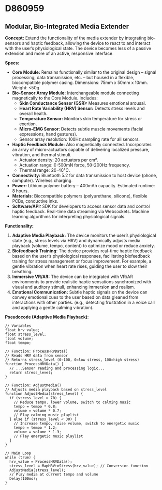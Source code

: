 # D860959

## Modular, Bio-Integrated Media Extender

**Concept:** Extend the functionality of the media extender by integrating bio-sensors and haptic feedback, allowing the device to react to and interact with the user’s physiological state. The device becomes less of a passive extension and more of an active, responsive interface.

**Specs:**

*   **Core Module:** Remains functionally similar to the original design – signal processing, data transmission, etc. – but housed in a flexible, biocompatible polymer casing. Dimensions: 75mm x 50mm x 10mm. Weight: <50g.
*   **Bio-Sensor Array Module:**  Interchangeable module connecting magnetically to the Core Module. Includes:
    *   **Skin Conductance Sensor (GSR):** Measures emotional arousal.
    *   **Heart Rate Variability (HRV) Sensor:** Detects stress levels and overall health.
    *   **Temperature Sensor:** Monitors skin temperature for stress or exertion.
    *   **Micro-EMG Sensor:**  Detects subtle muscle movements (facial expressions, hand gestures).
    *   Sensor array resolution: 100Hz sampling rate for all sensors.
*   **Haptic Feedback Module:**  Also magnetically connected. Incorporates an array of micro-actuators capable of delivering localized pressure, vibration, and thermal stimuli.
    *   Actuator density: 20 actuators per cm².
    *   Actuation range: 0-500mN force, 50-200Hz frequency.
    *   Thermal range: 20-40°C.
*   **Connectivity:** Bluetooth 5.2 for data transmission to host device (phone, computer).  Wireless charging.
*   **Power:** Lithium polymer battery – 400mAh capacity. Estimated runtime: 8 hours.
*   **Materials:** Biocompatible polymers (polyurethane, silicone), flexible PCBs, conductive inks.
*   **Software/API:**  SDK for developers to access sensor data and control haptic feedback. Real-time data streaming via Websockets. Machine learning algorithms for interpreting physiological signals.

**Functionality:**

1.  **Adaptive Media Playback:** The device monitors the user’s physiological state (e.g., stress levels via HRV) and dynamically adjusts media playback (volume, tempo, content) to optimize mood or reduce anxiety.
2.  **Biofeedback Training:** The device provides real-time haptic feedback based on the user’s physiological responses, facilitating biofeedback training for stress management or focus improvement. For example, a gentle vibration when heart rate rises, guiding the user to slow their breathing.
3.  **Immersive VR/AR:** The device can be integrated with VR/AR environments to provide realistic haptic sensations synchronized with visual and auditory stimuli, enhancing immersion and realism.
4.  **Emotional Communication:**  Subtle haptic signals on the device can convey emotional cues to the user based on data gleaned from interactions with other parties. (e.g., detecting frustration in a voice call and applying a gentle calming vibration).

**Pseudocode (Adaptive Media Playback):**

```
// Variables
float hrv_value;
float stress_level;
float volume;
float tempo;

// Function: ProcessHRVData()
// Reads HRV data from sensor
// Returns stress_level (0-100, 0=low stress, 100=high stress)
function ProcessHRVData() {
  // ...Sensor reading and processing logic...
  return stress_level;
}

// Function: AdjustMedia()
// Adjusts media playback based on stress_level
function AdjustMedia(stress_level) {
  if (stress_level > 70) {
    // Reduce tempo, lower volume, switch to calming music
    tempo = tempo * 0.8;
    volume = volume * 0.7;
    // Play calming music playlist
  } else if (stress_level < 30) {
    // Increase tempo, raise volume, switch to energetic music
    tempo = tempo * 1.2;
    volume = volume * 1.3;
    // Play energetic music playlist
  }
}

// Main Loop
while (true) {
  hrv_value = ProcessHRVData();
  stress_level = MapHRVtoStress(hrv_value); // Conversion function
  AdjustMedia(stress_level);
  // Play media at current tempo and volume
  Delay(100ms);
}
```